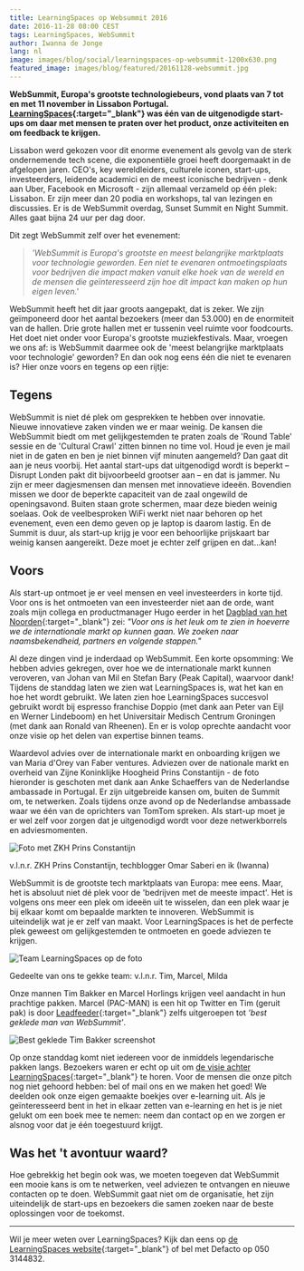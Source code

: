 ```yaml
---
title: LearningSpaces op Websummit 2016
date: 2016-11-28 08:00 CEST
tags: LearningSpaces, WebSummit
author: Iwanna de Jonge
lang: nl
image: images/blog/social/learningspaces-op-websummit-1200x630.png
featured_image: images/blog/featured/20161128-websummit.jpg
---
```


**WebSummit, Europa's grootste technologiebeurs, vond plaats van 7 tot en met 11 november in Lissabon Portugal. [LearningSpaces](http://www.learningspaces.nl){:target="_blank"} was één van de uitgenodigde start-ups om daar met mensen te praten over het product, onze activiteiten en om feedback te krijgen.**

Lissabon werd gekozen voor dit enorme evenement als gevolg van de sterk ondernemende tech scene, die exponentiële groei heeft doorgemaakt in de afgelopen jaren. CEO's, key wereldleiders, culturele iconen, start-ups, investeerders, leidende academici en de meest iconische bedrijven - denk aan Uber, Facebook en Microsoft - zijn allemaal verzameld op één plek: Lissabon. Er zijn meer dan 20 podia en workshops, tal van lezingen en discussies. Er is de WebSummit overdag, Sunset Summit en Night Summit. Alles gaat bijna 24 uur per dag door.

Dit zegt WebSummit zelf over het evenement:

> *'WebSummit is Europa's grootste en meest belangrijke marktplaats voor technologie geworden. Een niet te evenaren ontmoetingsplaats voor bedrijven die impact maken vanuit elke hoek van de wereld en de mensen die geïnteresseerd zijn hoe dit impact kan maken op hun eigen leven.'*  

WebSummit heeft het dit jaar groots aangepakt, dat is zeker. We zijn geïmponeerd door het aantal bezoekers (meer dan 53.000) en de enormiteit van de hallen. Drie grote hallen met er tussenin veel ruimte voor foodcourts. Het doet niet onder voor Europa's grootste muziekfestivals. Maar, vroegen we ons af: is WebSummit daarmee ook de 'meest belangrijke marktplaats voor technologie' geworden? En dan ook nog eens één die niet te evenaren is? Hier onze voors en tegens op een rijtje:

## Tegens
WebSummit is niet dé plek om gesprekken te hebben over innovatie. Nieuwe innovatieve zaken vinden we er maar weinig. De kansen die WebSummit biedt om met gelijkgestemden te praten zoals de 'Round Table' sessie en de 'Cultural Crawl' zitten binnen no time vol. Houd je even je mail niet in de gaten en ben je niet binnen vijf minuten aangemeld? Dan gaat dit aan je neus voorbij. Het aantal start-ups dat uitgenodigd wordt is beperkt – Disrupt Londen pakt dit bijvoorbeeld grootser aan – en dat is jammer. Nu zijn er meer dagjesmensen dan mensen met innovatieve ideeën. Bovendien missen we door de beperkte capaciteit van de zaal ongewild de openingsavond. Buiten staan grote schermen, maar deze bieden weinig soelaas. Ook de veelbesproken WiFi werkt niet naar behoren op het evenement, even een demo geven op je laptop is daarom lastig. En de Summit is duur, als start-up krijg je voor een behoorlijke prijskaart bar weinig kansen aangereikt. Deze moet je echter zelf grijpen en dat...kan!

## Voors
Als start-up ontmoet je er veel mensen en veel investeerders in korte tijd. Voor ons is het ontmoeten van een investeerder niet aan de orde, want zoals mijn collega en productmanager Hugo eerder in het [Dagblad van het Noorden](http://www.dvhn.nl/economie/LearningSpaces-is-%E2%80%98vreemde-eend-in-de-bijt%E2%80%99-21731305.html){:target="_blank"} zei: *"Voor ons is het leuk om te zien in hoeverre we de internationale markt op kunnen gaan. We zoeken naar naamsbekendheid, partners en volgende stappen."*

Al deze dingen vind je inderdaad op WebSummit. Een korte opsomming: We hebben advies gekregen, over hoe we de internationale markt kunnen veroveren, van Johan van Mil en Stefan Bary (Peak Capital), waarvoor dank! Tijdens de standdag laten we zien wat LearningSpaces is, wat het kan en hoe het wordt gebruikt. We laten zien hoe LearningSpaces succesvol gebruikt wordt bij espresso franchise Doppio (met dank aan Peter van Eijl en Werner Lindeboom) en het Universitair Medisch Centrum Groningen (met dank aan Ronald van Rheenen). En er is volop oprechte aandacht voor onze visie op het delen van expertise binnen teams.

Waardevol advies over de internationale markt en onboarding krijgen we van Maria d'Orey van Faber ventures. Adviezen over de nationale markt en overheid van Zijne Koninklijke Hoogheid Prins Constantijn - de foto hieronder is geschoten met dank aan Anke Schaeffers van de Nederlandse ambassade in Portugal. Er zijn uitgebreide kansen om, buiten de Summit om, te netwerken. Zoals tijdens onze avond op de Nederlandse ambassade waar we één van de oprichters van TomTom spreken. Als start-up moet je er wel zelf voor zorgen dat je uitgenodigd wordt voor deze netwerkborrels en adviesmomenten.

![Foto met ZKH Prins Constantijn](/images/blog/websummit-2016-01.jpg)
<p class="caption">v.l.n.r. ZKH Prins Constantijn, techblogger Omar Saberi en ik (Iwanna)</p>

WebSummit is de grootste tech marktplaats van Europa: mee eens. Maar, het is absoluut niet dé plek voor de 'bedrijven met de meeste impact'. Het is volgens ons meer een plek om ideeën uit te wisselen, dan een plek waar je bij elkaar komt om bepaalde markten te innoveren. WebSummit is uiteindelijk wat je er zelf van maakt. Voor LearningSpaces is het de perfecte plek geweest om gelijkgestemden te ontmoeten en goede adviezen te krijgen.

![Team LearningSpaces op de foto](/images/blog/websummit-2016-02.jpg)
<p class="caption">Gedeelte van ons te gekke team: v.l.n.r. Tim, Marcel, Milda</p>

Onze mannen Tim Bakker en Marcel Horlings krijgen veel aandacht in hun prachtige pakken. Marcel (PAC-MAN) is een hit op Twitter en Tim (geruit pak) is door [Leadfeeder](https://www.leadfeeder.com/){:target="_blank"} zelfs uitgeroepen tot *'best geklede man van WebSummit'*.

![Best geklede Tim Bakker screenshot](/images/blog/websummit-2016-03.jpg)

Op onze standdag komt niet iedereen voor de inmiddels legendarische pakken langs. Bezoekers waren er echt op uit om [de visie achter LearningSpaces](http://blog.learningspaces.io/what-is-learningspaces/){:target="_blank"} te horen. Voor de mensen die onze pitch nog niet gehoord hebben: bel of mail ons en we maken het goed! We deelden ook onze eigen gemaakte boekjes over e-learning uit. Als je geïnteresseerd bent in het in elkaar zetten van e-learning en het is je niet gelukt om een boek mee te nemen: neem dan contact op en we zorgen er alsnog voor dat je één toegestuurd krijgt.

## Was het 't avontuur waard?
Hoe gebrekkig het begin ook was, we moeten toegeven dat WebSummit een mooie kans is om te netwerken, veel adviezen te ontvangen en nieuwe contacten op te doen. WebSummit gaat niet om de organisatie, het zijn uiteindelijk de start-ups en bezoekers die samen zoeken naar de beste oplossingen voor de toekomst.

---

Wil je meer weten over LearningSpaces? Kijk dan eens op [de LearningSpaces website](http://www.learningspaces.nl){:target="_blank"} of bel met Defacto op 050 3144832.
